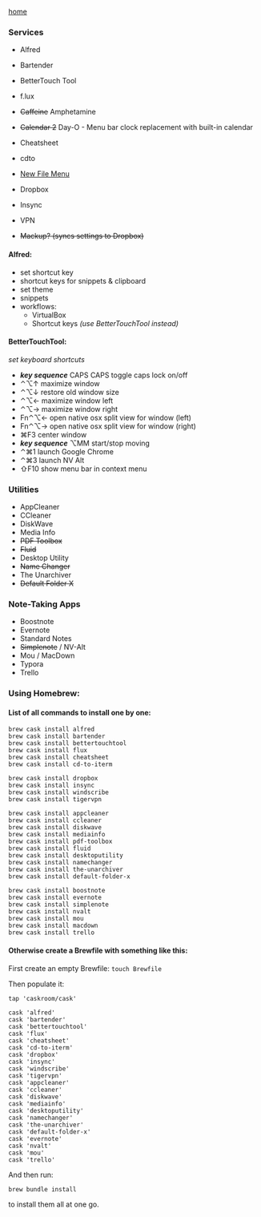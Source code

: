 [home](index.md)

### Services

- Alfred
- Bartender
- BetterTouch Tool
- f.lux
- ~~Caffeine~~ Amphetamine
- ~~Calendar 2~~ Day-O - Menu bar clock replacement with built-in calendar
- Cheatsheet
- cdto
- [New File Menu](http://langui.net/new-file-menu/)

- Dropbox
- Insync
- VPN

- ~~Mackup? (syncs settings to Dropbox)~~

#### Alfred:
 - set shortcut key
 - shortcut keys for snippets & clipboard
 - set theme
 - snippets
 - workflows:
   - VirtualBox
   - Shortcut keys _(use BetterTouchTool instead)_

#### BetterTouchTool:
 _set keyboard shortcuts_
 - **_key sequence_** CAPS CAPS toggle caps lock on/off
 - ⌃⌥↑ maximize window
 - ⌃⌥↓ restore old window size
 - ⌃⌥← maximize window left
 - ⌃⌥→ maximize window right
 - Fn⌃⌥← open native osx split view for window (left)
 - Fn⌃⌥→ open native osx split view for window (right)
 - ⌘F3 center window
 - **_key sequence_** ⌥MM start/stop moving
 - ⌃⌘1 launch Google Chrome
 - ⌃⌘3 launch NV Alt
 - ⇧F10 show menu bar in context menu

### Utilities

- AppCleaner
- CCleaner
- DiskWave
- Media Info
- ~~PDF Toolbox~~
- ~~Fluid~~
- Desktop Utility
- ~~Name Changer~~
- The Unarchiver
- ~~Default Folder X~~


### Note-Taking Apps
- Boostnote
- Evernote
- Standard Notes
- ~~Simplenote~~ / NV-Alt
- Mou / MacDown
- Typora
- Trello


### Using Homebrew:

#### List of all commands to install one by one:
```
brew cask install alfred
brew cask install bartender
brew cask install bettertouchtool
brew cask install flux
brew cask install cheatsheet
brew cask install cd-to-iterm

brew cask install dropbox
brew cask install insync
brew cask install windscribe
brew cask install tigervpn
 
brew cask install appcleaner
brew cask install ccleaner
brew cask install diskwave
brew cask install mediainfo
brew cask install pdf-toolbox
brew cask install fluid
brew cask install desktoputility
brew cask install namechanger
brew cask install the-unarchiver
brew cask install default-folder-x
 
brew cask install boostnote
brew cask install evernote 
brew cask install simplenote 
brew cask install nvalt 
brew cask install mou 
brew cask install macdown
brew cask install trello
```

#### Otherwise create a Brewfile with something like this:

First create an empty Brewfile:
`touch Brewfile`

Then populate it:

```
tap 'caskroom/cask'

cask 'alfred'
cask 'bartender'
cask 'bettertouchtool'
cask 'flux'
cask 'cheatsheet'
cask 'cd-to-iterm'
cask 'dropbox'
cask 'insync'
cask 'windscribe'
cask 'tigervpn'
cask 'appcleaner'
cask 'ccleaner'
cask 'diskwave'
cask 'mediainfo'
cask 'desktoputility'
cask 'namechanger'
cask 'the-unarchiver'
cask 'default-folder-x'
cask 'evernote'
cask 'nvalt'
cask 'mou'
cask 'trello'
```

And then run: 

```
brew bundle install
```

to install them all at one go.
